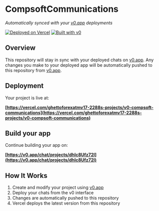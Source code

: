 # CompsoftCommunications

*Automatically synced with your [v0.app](https://v0.app) deployments*

[![Deployed on Vercel](https://img.shields.io/badge/Deployed%20on-Vercel-black?style=for-the-badge&logo=vercel)](https://vercel.com/ghettoforexatmv17-2288s-projects/v0-compsoft-communications)
[![Built with v0](https://img.shields.io/badge/Built%20with-v0.app-black?style=for-the-badge)](https://v0.app/chat/projects/dhIc8Ufz72l)

## Overview

This repository will stay in sync with your deployed chats on [v0.app](https://v0.app).
Any changes you make to your deployed app will be automatically pushed to this repository from [v0.app](https://v0.app).

## Deployment

Your project is live at:

**[https://vercel.com/ghettoforexatmv17-2288s-projects/v0-compsoft-communications](https://vercel.com/ghettoforexatmv17-2288s-projects/v0-compsoft-communications)**

## Build your app

Continue building your app on:

**[https://v0.app/chat/projects/dhIc8Ufz72l](https://v0.app/chat/projects/dhIc8Ufz72l)**

## How It Works

1. Create and modify your project using [v0.app](https://v0.app)
2. Deploy your chats from the v0 interface
3. Changes are automatically pushed to this repository
4. Vercel deploys the latest version from this repository
